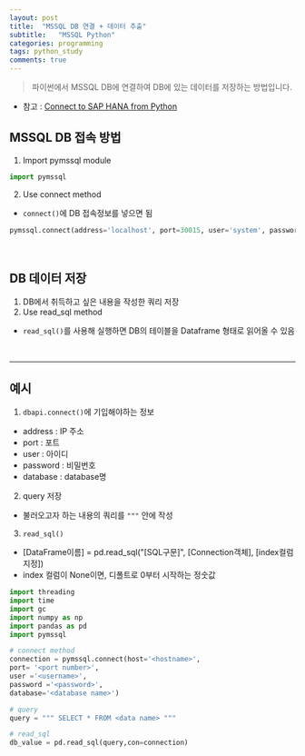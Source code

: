```yaml
---
layout: post
title:  "MSSQL DB 연결 + 데이터 추출"
subtitle:   "MSSQL Python"
categories: programming
tags: python_study
comments: true
---
```


> 파이썬에서 MSSQL DB에 연결하여 DB에 있는 데이터를 저장하는 방법입니다.

* 참고 : [Connect to SAP HANA from Python](https://help.sap.com/docs/HANA_SERVICE_CF/1efad1691c1f496b8b580064a6536c2d/d12c86af7cb442d1b9f8520e2aba7758.html?locale=en-US)

## MSSQL DB 접속 방법
1. Import pymssql module
```python
import pymssql
```
2. Use connect method
  * `connect()`에 DB 접속정보를 넣으면 됨
```python
pymssql.connect(address='localhost', port=30015, user='system', password='manager', database='database')
```

<br>

## DB 데이터 저장
1. DB에서 취득하고 싶은 내용을 작성한 쿼리 저장
2. Use read_sql method
  * `read_sql()`를 사용해 실행하면 DB의 테이블을 Dataframe 형태로 읽어올 수 있음

<br>

------

## 예시
1. `dbapi.connect()`에 기입해야하는 정보
  * address : IP 주소
  * port : 포트
  * user : 아이디
  * password : 비밀번호
  * database : database명
2. query 저장
  * 불러오고자 하는 내용의 쿼리를 `"""` 안에 작성
3. `read_sql()`
  *  [DataFrame이름] = pd.read_sql("[SQL구문]", [Connection객체], [index컬럼지정])
  *  index 컬럼이 None이면, 디폴트로 0부터 시작하는 정숫값

```python
import threading
import time
import gc
import numpy as np
import pandas as pd
import pymssql

# connect method
connection = pymssql.connect(host='<hostname>',
port= '<port number>',
user ='<username>', 
password ='<password>', 
database='<database name>')

# query
query = """ SELECT * FROM <data name> """

# read_sql
db_value = pd.read_sql(query,con=connection)
```
